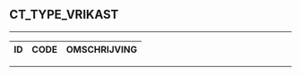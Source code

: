 ## CT_TYPE_VRIKAST

***

|ID                              	|CODE          	|OMSCHRIJVING|
|------                          	|----          	|-----    |


***
